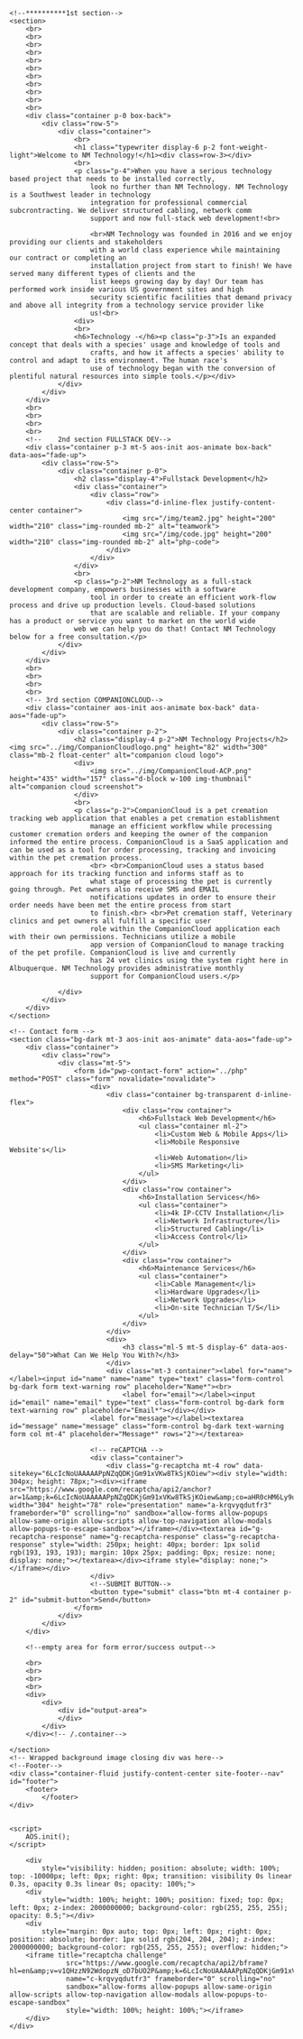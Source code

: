 
<body data-aos-easing="ease" data-aos-duration="400" data-aos-delay="0" class="img-fluid">
<!--/**background image**/-->
<div id="background-image" class="img-fluid">
    <!--Top banner with NM Technology logo fixed to top-->
    <header>
        <nav class="nav bg-transparent position-fixed">
            <div id="top-banner" alt="nmtis-logo-banner" class="img-fluid position-fixed"></div>
        </nav>
    </header>

    <!--**********1st section-->
    <section>
        <br>
        <br>
        <br>
        <br>
        <br>
        <br>
        <br>
        <br>
        <br>
        <br>
        <br>
        <div class="container p-0 box-back">
            <div class="row-5">
                <div class="container">
                    <br>
                    <h1 class="typewriter display-6 p-2 font-weight-light">Welcome to NM Technology!</h1><div class=row-3></div>
                    <br>
                    <p class="p-4">When you have a serious technology based project that needs to be installed correctly,
                        look no further than NM Technology. NM Technology is a Southwest leader in technology
                        integration for professional commercial subcrontracting. We deliver structured cabling, network comm 
                        support and now full-stack web development!<br>

                        <br>NM Technology was founded in 2016 and we enjoy providing our clients and stakeholders
                        with a world class experience while maintaining our contract or completing an 
                        installation project from start to finish! We have served many different types of clients and the
                        list keeps growing day by day! Our team has performed work inside various US government sites and high
                        security scientific facilities that demand privacy and above all integrity from a technology service provider like
                        us!<br>
                    <div>
                    <br>
                    <h6>Technology -</h6><p class="p-3">Is an expanded concept that deals with a species' usage and knowledge of tools and
                        crafts, and how it affects a species' ability to control and adapt to its environment. The human race's
                        use of technology began with the conversion of plentiful natural resources into simple tools.</p></div>
                </div>
            </div>
        </div>
        <br>
        <br>
        <br>
        <br>
        <!--    2nd section FULLSTACK DEV-->
        <div class="container p-3 mt-5 aos-init aos-animate box-back" data-aos="fade-up">
            <div class="row-5">
                <div class="container p-0">
                    <h2 class="display-4">Fullstack Development</h2>
                    <div class="container">
                        <div class="row">
                            <div class="d-inline-flex justify-content-center container">
                                <img src="/img/team2.jpg" height="200" width="210" class="img-rounded mb-2" alt="teamwork">
                                <img src="/img/code.jpg" height="200" width="210" class="img-rounded mb-2" alt="php-code">
                            </div>
                        </div>
                    </div>
                    <br>
                    <p class="p-2">NM Technology as a full-stack development company, empowers businesses with a software
                        tool in order to create an efficient work-flow process and drive up production levels. Cloud-based solutions
                        that are scalable and reliable. If your company has a product or service you want to market on the world wide 
                    web we can help you do that! Contact NM Technology below for a free consultation.</p>
                </div>
            </div>
        </div>
        <br>
        <br>
        <br>
        <br>
        <!-- 3rd section COMPANIONCLOUD-->
        <div class="container aos-init aos-animate box-back" data-aos="fade-up">
            <div class="row-5">
                <div class="container p-2">
                    <h2 class="display-4 p-2">NM Technology Projects</h2><img src="../img/CompanionCloudlogo.png" height="82" width="300" class="mb-2 float-center" alt="companion cloud logo">
                    <div>
                        <img src="../img/CompanionCloud-ACP.png" height="435" width="157" class="d-block w-100 img-thumbnail" alt="companion cloud screenshot">
                    </div>
                    <br>
                    <p class="p-2">CompanionCloud is a pet cremation tracking web application that enables a pet cremation establishment
                        manage an efficient workflow while processing customer cremation orders and keeping the owner of the companion informed the entire process. CompanionCloud is a SaaS application and can be used as a tool for order processing, tracking and invoicing within the pet cremation process.
                        <br> <br>CompanionCloud uses a status based approach for its tracking function and informs staff as to
                        what stage of processing the pet is currently going through. Pet owners also receive SMS and EMAIL
                        notifications updates in order to ensure their order needs have been met the entire process from start
                        to finish.<br> <br>Pet cremation staff, Veterinary clinics and pet owners all fulfill a specific user
                        role within the CompanionCloud application each with their own permissions. Technicians utilize a mobile
                        app version of CompanionCloud to manage tracking of the pet profile. CompanionCloud is live and currently
                        has 24 vet clinics using the system right here in Albuquerque. NM Technology provides administrative monthly
                        support for CompanionCloud users.</p>

                </div>
            </div>
        </div>
    </section>

    <!-- Contact form -->
    <section class="bg-dark mt-3 aos-init aos-animate" data-aos="fade-up">
        <div class="container">
            <div class="row">
                <div class="mt-5">
                    <form id="pwp-contact-form" action="../php" method="POST" class="form" novalidate="novalidate">
                        <div>
                            <div class="container bg-transparent d-inline-flex">
                                <div class="row container">
                                    <h6>Fullstack Web Development</h6>
                                    <ul class="container ml-2">
                                        <li>Custom Web & Mobile Apps</li>
                                        <li>Mobile Responsive Website's</li>
                                        <li>Web Automation</li>
                                        <li>SMS Marketing</li>
                                    </ul>
                                </div>
                                <div class="row container">
                                    <h6>Installation Services</h6>
                                    <ul class="container">
                                        <li>4k IP-CCTV Installation</li>
                                        <li>Network Infrastructure</li>
                                        <li>Structured Cabling</li>
                                        <li>Access Control</li>
                                    </ul>
                                </div>
                                <div class="row container">
                                    <h6>Maintenance Services</h6>
                                    <ul class="container">
                                        <li>Cable Management</li>
                                        <li>Hardware Upgrades</li>
                                        <li>Network Upgrades</li>
                                        <li>On-site Technician T/S</li>
                                    </ul>
                                </div>
                            </div>
                            <div>
                                <h3 class="ml-5 mt-5 display-6" data-aos-delay="50">What Can We Help You With?</h3>
                            </div>
                            <div class="mt-3 container"><label for="name"></label><input id="name" name="name" type="text" class="form-control bg-dark form text-warning row" placeholder="Name*"><br>
                                <label for="email"></label><input id="email" name="email" type="text" class="form-control bg-dark form text-warning row" placeholder="Email*"></div></div>
                        <label for="message"></label><textarea id="message" name="message" class="form-control bg-dark text-warning form col mt-4" placeholder="Message*" rows="2"></textarea>

                        <!-- reCAPTCHA -->
                        <div class="container">
                            <div class="g-recaptcha mt-4 row" data-sitekey="6LcIcNoUAAAAAPpNZqQDKjGm91xVKw8TkSjKOiew"><div style="width: 304px; height: 78px;"><div><iframe src="https://www.google.com/recaptcha/api2/anchor?ar=1&amp;k=6LcIcNoUAAAAAPpNZqQDKjGm91xVKw8TkSjKOiew&amp;co=aHR0cHM6Ly9ubXRpcy5jb206NDQz&amp;hl=en&amp;v=v1QHzzN92WdopzN_oD7bUO2P&amp;size=normal&amp;cb=q4ego9g0xqld" width="304" height="78" role="presentation" name="a-krqvyqdutfr3" frameborder="0" scrolling="no" sandbox="allow-forms allow-popups allow-same-origin allow-scripts allow-top-navigation allow-modals allow-popups-to-escape-sandbox"></iframe></div><textarea id="g-recaptcha-response" name="g-recaptcha-response" class="g-recaptcha-response" style="width: 250px; height: 40px; border: 1px solid rgb(193, 193, 193); margin: 10px 25px; padding: 0px; resize: none; display: none;"></textarea></div><iframe style="display: none;"></iframe></div>
                        </div>
                        <!--SUBMIT BUTTON-->
                        <button type="submit" class="btn mt-4 container p-2" id="submit-button">Send</button>
                    </form>
                </div>
            </div>
        </div>

        <!--empty area for form error/success output-->

        <br>
        <br>
        <br>
        <br>
        <div>
            <div>
                <div id="output-area">
                </div>
            </div>
        </div><!-- /.container-->

    </section>
    <!-- Wrapped background image closing div was here-->
    <!--Footer-->
    <div class="container-fluid justify-content-center site-footer--nav" id="footer">
        <footer>
            </footer>
    </div>


    <script>
        AOS.init();
    </script>

        <div
            style="visibility: hidden; position: absolute; width: 100%; top: -10000px; left: 0px; right: 0px; transition: visibility 0s linear 0.3s, opacity 0.3s linear 0s; opacity: 100%;">
        <div
            style="width: 100%; height: 100%; position: fixed; top: 0px; left: 0px; z-index: 2000000000; background-color: rgb(255, 255, 255); opacity: 0.5;"></div>
        <div
            style="margin: 0px auto; top: 0px; left: 0px; right: 0px; position: absolute; border: 1px solid rgb(204, 204, 204); z-index: 2000000000; background-color: rgb(255, 255, 255); overflow: hidden;">
        <iframe title="recaptcha challenge"
                  src="https://www.google.com/recaptcha/api2/bframe?hl=en&amp;v=v1QHzzN92WdopzN_oD7bUO2P&amp;k=6LcIcNoUAAAAAPpNZqQDKjGm91xVKw8TkSjKOiew&amp;cb=g79avnzpp0d"
                  name="c-krqvyqdutfr3" frameborder="0" scrolling="no"
                  sandbox="allow-forms allow-popups allow-same-origin allow-scripts allow-top-navigation allow-modals allow-popups-to-escape-sandbox"
                  style="width: 100%; height: 100%;"></iframe>
        </div>
    </div>
</div>
</body>
